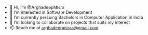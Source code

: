 - 👋 Hi, I’m @ArghadeepMisra
- 👀 I’m interested in Software Development
- 🌱 I’m currently persuing Bachelors in Computer Application in India
- 💞️ I’m looking to collaborate on projects that suits my interest
- 📫 Reach me at arghadeepmisra@gmail.com 

<!---
ArghadeepMisra/ArghadeepMisra is a ✨ special ✨ repository because its `README.md` (this file) appears on your GitHub profile.
You can click the Preview link to take a look at your changes.
--->
